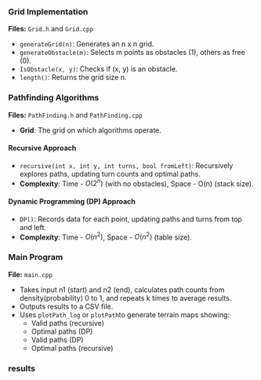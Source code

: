 ### Grid Implementation
**Files:** `Grid.h` and `Grid.cpp`
- `generateGrid(n)`: Generates an n x n grid.
- `generateObstacle(m)`: Selects m points as obstacles (1), others as free (0).
- `IsObstacle(x, y)`: Checks if (x, y) is an obstacle.
- `length()`: Returns the grid size n.

### Pathfinding Algorithms
**Files:** `PathFinding.h` and `PathFinding.cpp`
- **Grid**: The grid on which algorithms operate.

#### Recursive Approach
- `recursive(int x, int y, int turns, bool fromLeft)`: Recursively explores paths, updating turn counts and optimal paths.
- **Complexity**: Time - $O(2^n)$ (with no obstacles), Space - O(n) (stack size).

#### Dynamic Programming (DP) Approach
- `DP()`: Records data for each point, updating paths and turns from top and left.
- **Complexity**: Time - $O(n^2)$, Space - $O(n^2)$ (table size).

### Main Program
**File:** `main.cpp`
- Takes input n1 (start) and n2 (end), calculates path counts from density(probability) 0 to 1, and repeats k times to average results.
- Outputs results to a CSV file.
- Uses `plotPath_log` or `plotPath`to generate terrain maps showing:
  - Valid paths (recursive)
  - Optimal paths (DP)
  - Valid paths (DP)
  - Optimal paths (recursive)
### results 
